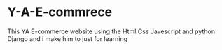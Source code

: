 # Y-A-E-commrece
This YA E-commerce website using the Html Css Javescript and python Django and i make him to just for learning
